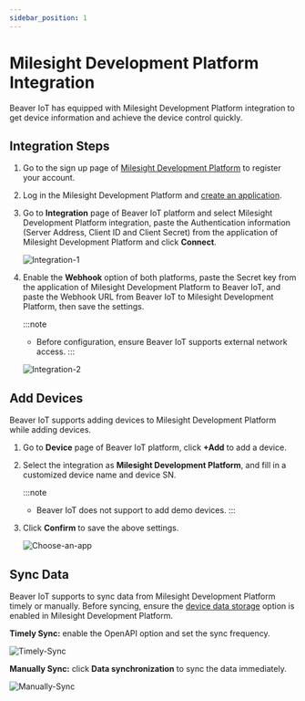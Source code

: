 ```yaml
---
sidebar_position: 1
---
```


# Milesight Development Platform Integration

Beaver IoT has equipped with Milesight Development Platform integration to get device information and achieve the device control quickly.

## Integration Steps

1. Go to the sign up page of [Milesight Development Platform](https://account.milesight.com/register) to register your account. 

2. Log in the Milesight Development Platform and [create an application](https://www.milesight.com/docs/en/development-platform/user-guide/create-an-application.html). 

3. Go to **Integration** page of Beaver IoT platform and select Milesight Development Platform integration, paste the Authentication information (Server Address, Client ID and Client Secret) from the application of Milesight Development Platform and click **Connect**.

   ![Integration-1](/img/en/integration-1.png)

4. Enable the **Webhook** option of both platforms, paste the Secret key from the application of Milesight Development Platform to Beaver IoT, and paste the Webhook URL from Beaver IoT to Milesight Development Platform, then save the settings.

   :::note

   - Before configuration, ensure Beaver IoT supports external network access.
     :::

   ![Integration-2](/img/en/integration-2.png)

## Add Devices

Beaver IoT supports adding devices to Milesight Development Platform while adding devices.

1. Go to **Device** page of Beaver IoT platform, click **+Add** to add a device.

2. Select the integration as **Milesight Development Platform**, and fill in a customized device name and device SN.

   :::note

   - Beaver IoT does not support to add demo devices.
     :::

3. Click **Confirm** to save the above settings.

   ![Choose-an-app](/img/en/integration-platform-add-end-device.png)

## Sync Data

Beaver IoT supports to sync data from Milesight Development Platform timely or manually. Before syncing, ensure the [device data storage](https://www.milesight.com/docs/en/development-platform/user-guide/data-storage-setting.html) option is enabled in Milesight Development Platform.

**Timely Sync:** enable the OpenAPI option and set the sync frequency.

![Timely-Sync](/img/timely-sync-data.png)

**Manually Sync:** click **Data synchronization** to sync the data immediately.

![Manually-Sync](/img/manually-sync-data.png)
